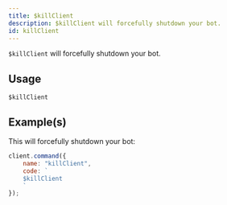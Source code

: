 ```yaml
---
title: $killClient
description: $killClient will forcefully shutdown your bot.
id: killClient
---
```


`$killClient` will forcefully shutdown your bot.

## Usage

```aoi
$killClient
```

## Example(s)

This will forcefully shutdown your bot:

```javascript
client.command({
    name: "killClient",
    code: `
    $killClient
    `
});
```

